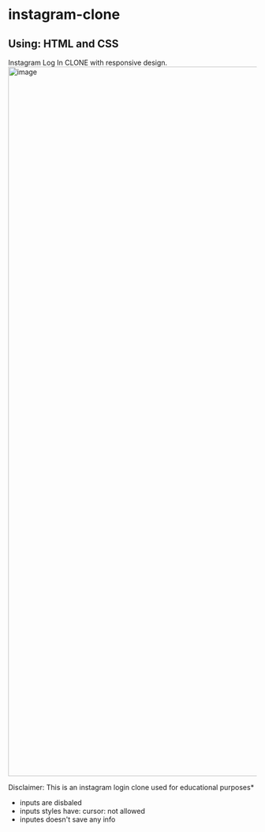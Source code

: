 # instagram-clone

## Using: HTML and CSS

Instagram Log In CLONE with responsive design.
<img width="1438" alt="image" src="https://github.com/user-attachments/assets/33b6ac8c-ea77-4794-83ba-4a8abe6ca8eb">

Disclaimer: This is an instagram login clone used for educational purposes*

* inputs are disbaled
* inputs styles have:
                 cursor: not allowed 
 * inputes doesn't save any info 
